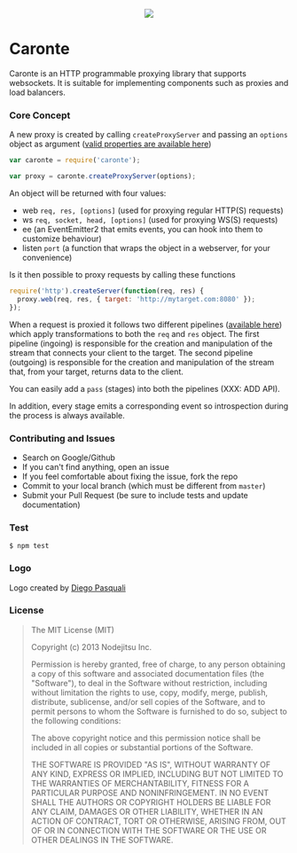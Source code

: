 <p align="center">
  <img src="master/doc/logo.png"/>
</p>

Caronte
=======

Caronte is an HTTP programmable proxying library that supports 
websockets. It is suitable for implementing components such as
proxies and load balancers.

### Core Concept

A new proxy is created by calling `createProxyServer` and passing
an `options` object as argument ([valid properties are available here](tree/master/lib/caronte.js#L26-L39)) 

```javascript
var caronte = require('caronte');

var proxy = caronte.createProxyServer(options);
```

An object will be returned with four values:

* web `req, res, [options]` (used for proxying regular HTTP(S) requests)
* ws `req, socket, head, [options]` (used for proxying WS(S) requests)
* ee (an EventEmitter2 that emits events, you can hook into them to customize behaviour)
* listen `port` (a function that wraps the object in a webserver, for your convenience)

Is it then possible to proxy requests by calling these functions

```javascript
require('http').createServer(function(req, res) {
  proxy.web(req, res, { target: 'http://mytarget.com:8080' });
});
```

When a request is proxied it follows two different pipelines ([available here](tree/master/lib/caronte/passes))
which apply transformations to both the `req` and `res` object. 
The first pipeline (ingoing) is responsible for the creation and manipulation of the stream that connects your client to the target.
The second pipeline (outgoing) is responsible for the creation and manipulation of the stream that, from your target, returns data 
to the client.

You can easily add a `pass` (stages) into both the pipelines (XXX: ADD API).

In addition, every stage emits a corresponding event so introspection during the process is always available.

### Contributing and Issues

* Search on Google/Github 
* If you can't find anything, open an issue 
* If you feel comfortable about fixing the issue, fork the repo
* Commit to your local branch (which must be different from `master`)
* Submit your Pull Request (be sure to include tests and update documentation)

### Test

```
$ npm test
```

### Logo

Logo created by [Diego Pasquali](http://dribbble.com/diegopq)

### License

>The MIT License (MIT)
>
>Copyright (c) 2013 Nodejitsu Inc.
>
>Permission is hereby granted, free of charge, to any person obtaining a copy
>of this software and associated documentation files (the "Software"), to deal
>in the Software without restriction, including without limitation the rights
>to use, copy, modify, merge, publish, distribute, sublicense, and/or sell
>copies of the Software, and to permit persons to whom the Software is
>furnished to do so, subject to the following conditions:
>
>The above copyright notice and this permission notice shall be included in
>all copies or substantial portions of the Software.
>
>THE SOFTWARE IS PROVIDED "AS IS", WITHOUT WARRANTY OF ANY KIND, EXPRESS OR
>IMPLIED, INCLUDING BUT NOT LIMITED TO THE WARRANTIES OF MERCHANTABILITY,
>FITNESS FOR A PARTICULAR PURPOSE AND NONINFRINGEMENT. IN NO EVENT SHALL THE
>AUTHORS OR COPYRIGHT HOLDERS BE LIABLE FOR ANY CLAIM, DAMAGES OR OTHER
>LIABILITY, WHETHER IN AN ACTION OF CONTRACT, TORT OR OTHERWISE, ARISING FROM,
>OUT OF OR IN CONNECTION WITH THE SOFTWARE OR THE USE OR OTHER DEALINGS IN
>THE SOFTWARE.

